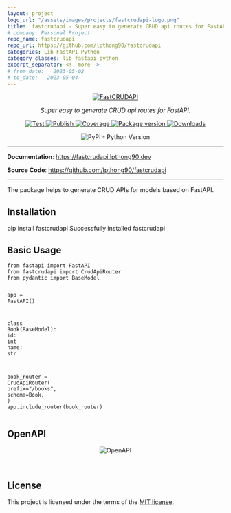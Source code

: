 ```yaml
---
layout: project
logo_url: "/assets/images/projects/fastcrudapi-logo.png"
title:  fastcrudapi - Super easy to generate CRUD api routes for FastAPI
# company: Personal Project
repo_name: fastcrudapi
repo_url: https://github.com/lpthong90/fastcrudapi
categories: Lib FastAPI Python 
category_classes: lib fastapi python
excerpt_separator: <!--more-->
# from_date:   2023-05-02
# to_date:   2023-05-04
---
```


<p align="center">
    <a class="project-thumnail-small" href="https://fastcrudapi.lpthong90.dev"><img src="https://fastcrudapi.lpthong90.dev/img/logo.png" alt="FastCRUDAPI"></a>
</p>
<p align="center">
    <em>Super easy to generate CRUD api routes for FastAPI.</em>
</p>
<p align="center">
    <a href="https://github.com/lpthong90/fastcrudapi/actions?query=workflow%3ATest" target="_blank">
        <img src="https://github.com/lpthong90/fastcrudapi/workflows/Test/badge.svg" alt="Test">
    </a>
    <a href="https://github.com/lpthong90/fastcrudapi/actions?query=workflow%3APublish" target="_blank">
        <img src="https://github.com/lpthong90/fastcrudapi/workflows/Publish/badge.svg" alt="Publish">
    </a>
    <a href="https://coverage-badge.samuelcolvin.workers.dev/redirect/lpthong90/fastcrudapi" target="_blank">
        <img src="https://coverage-badge.samuelcolvin.workers.dev/lpthong90/fastcrudapi.svg" alt="Coverage">
    </a>
    <a href="https://pypi.org/project/fastcrudapi" target="_blank">
        <img src="https://img.shields.io/pypi/v/fastcrudapi?color=%2334D058&label=pypi%20package" alt="Package version">
    </a>
    <a href="https://pypi.org/project/fastcrudapi" target="_blank">
        <img alt="Downloads" src="https://img.shields.io/pypi/dm/fastcrudapi?color=%2334D058" />
    </a>
</p>

<p align="center">
    <img alt="PyPI - Python Version" src="https://img.shields.io/pypi/pyversions/fastcrudapi">
</p>

<!--more-->

---

**Documentation**: <a href="https://fastcrudapi.lpthong90.dev" target="_blank">https://fastcrudapi.lpthong90.dev</a>

**Source  Code**: <a href="https://github.com/lpthong90/fastcrudapi" target="_blank">https://github.com/lpthong90/fastcrudapi</a>

---

The package helps to generate CRUD APIs for models based on FastAPI.

## Installation
<div id="termynal" class="termy" data-termynal>
    <span data-ty="input">pip install fastcrudapi</span>
    <span data-ty="progress"></span>
    <span data-ty>Successfully installed fastcrudapi</span>
</div>

## Basic Usage

<div class="highlight"><pre><span></span><code><span class="kn">from</span> <span class="nn">fastapi</span> <span class="kn">import</span> <span class="n">FastAPI</span>
<span class="kn">from</span> <span class="nn">fastcrudapi</span> <span class="kn">import</span> <span class="n">CrudApiRouter</span>
<span class="kn">from</span> <span class="nn">pydantic</span> <span class="kn">import</span> <span class="n">BaseModel</span>

<span class="n">app</span> <span class="o">=</span> <span class="n">FastAPI</span><span class="p">()</span>


<span class="k">class</span> <span class="nc">Book</span><span class="p">(</span><span class="n">BaseModel</span><span class="p">):</span>
    <span class="nb">id</span><span class="p">:</span> <span class="nb">int</span>
    <span class="n">name</span><span class="p">:</span> <span class="nb">str</span>


<span class="n">book_router</span> <span class="o">=</span> <span class="n">CrudApiRouter</span><span class="p">(</span>
    <span class="n">prefix</span><span class="o">=</span><span class="s2">"/books"</span><span class="p">,</span>
    <span class="n">schema</span><span class="o">=</span><span class="n">Book</span><span class="p">,</span>
<span class="p">)</span>
<span class="n">app</span><span class="o">.</span><span class="n">include_router</span><span class="p">(</span><span class="n">book_router</span><span class="p">)</span>
</code></pre></div>

## OpenAPI

<p align="center">
    <img src="https://fastcrudapi.lpthong90.dev/img/openapi.png" alt="OpenAPI">
</p>

<br>

## License

This project is licensed under the terms of the [MIT license](https://github.com/lpthong90/fastcrudapi/blob/main/LICENSE).
